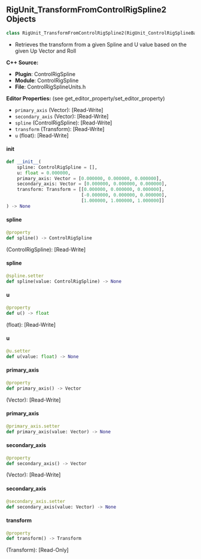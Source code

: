 ## RigUnit_TransformFromControlRigSpline2 Objects

```python
class RigUnit_TransformFromControlRigSpline2(RigUnit_ControlRigSplineBase)
```

* Retrieves the transform from a given Spline and U value based on the given Up Vector and Roll

**C++ Source:**

- **Plugin**: ControlRigSpline
- **Module**: ControlRigSpline
- **File**: ControlRigSplineUnits.h

**Editor Properties:** (see get_editor_property/set_editor_property)

- ``primary_axis`` (Vector):  [Read-Write]
- ``secondary_axis`` (Vector):  [Read-Write]
- ``spline`` (ControlRigSpline):  [Read-Write]
- ``transform`` (Transform):  [Read-Write]
- ``u`` (float):  [Read-Write]

<a id="unreal.RigUnit_TransformFromControlRigSpline2.__init__"></a>

#### __init__

```python
def __init__(
    spline: ControlRigSpline = [],
    u: float = 0.000000,
    primary_axis: Vector = [0.000000, 0.000000, 0.000000],
    secondary_axis: Vector = [0.000000, 0.000000, 0.000000],
    transform: Transform = [[0.000000, 0.000000, 0.000000],
                            [-0.000000, 0.000000, 0.000000],
                            [1.000000, 1.000000, 1.000000]]
) -> None
```

<a id="unreal.RigUnit_TransformFromControlRigSpline2.spline"></a>

#### spline

```python
@property
def spline() -> ControlRigSpline
```

(ControlRigSpline):  [Read-Write]

<a id="unreal.RigUnit_TransformFromControlRigSpline2.spline"></a>

#### spline

```python
@spline.setter
def spline(value: ControlRigSpline) -> None
```

<a id="unreal.RigUnit_TransformFromControlRigSpline2.u"></a>

#### u

```python
@property
def u() -> float
```

(float):  [Read-Write]

<a id="unreal.RigUnit_TransformFromControlRigSpline2.u"></a>

#### u

```python
@u.setter
def u(value: float) -> None
```

<a id="unreal.RigUnit_TransformFromControlRigSpline2.primary_axis"></a>

#### primary_axis

```python
@property
def primary_axis() -> Vector
```

(Vector):  [Read-Write]

<a id="unreal.RigUnit_TransformFromControlRigSpline2.primary_axis"></a>

#### primary_axis

```python
@primary_axis.setter
def primary_axis(value: Vector) -> None
```

<a id="unreal.RigUnit_TransformFromControlRigSpline2.secondary_axis"></a>

#### secondary_axis

```python
@property
def secondary_axis() -> Vector
```

(Vector):  [Read-Write]

<a id="unreal.RigUnit_TransformFromControlRigSpline2.secondary_axis"></a>

#### secondary_axis

```python
@secondary_axis.setter
def secondary_axis(value: Vector) -> None
```

<a id="unreal.RigUnit_TransformFromControlRigSpline2.transform"></a>

#### transform

```python
@property
def transform() -> Transform
```

(Transform):  [Read-Only]

<a id="unreal.RigUnit_TangentFromControlRigSpline"></a>